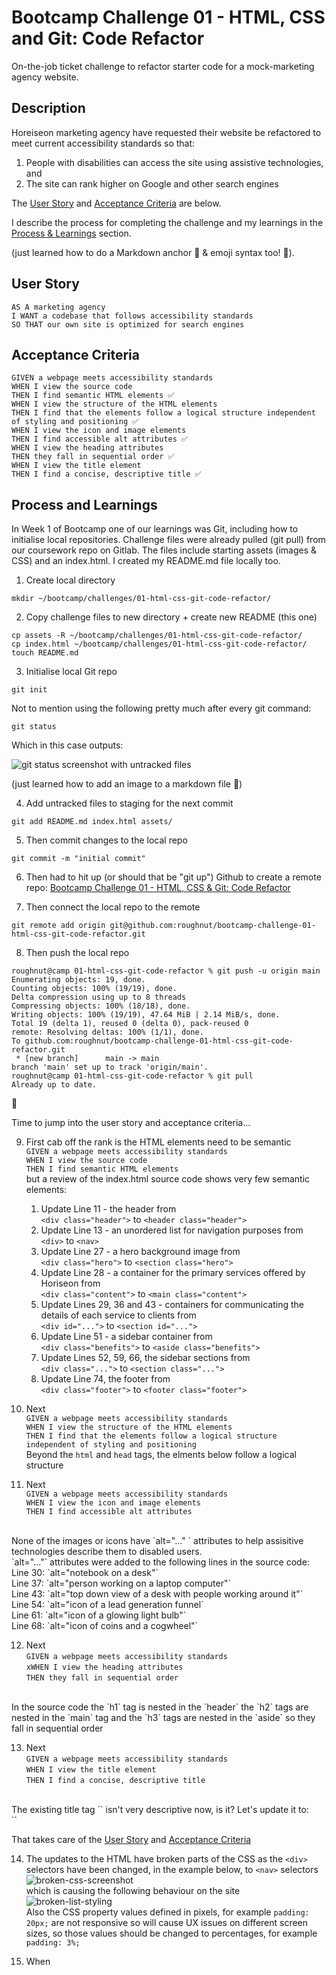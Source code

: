# Bootcamp Challenge 01 - HTML, CSS and Git: Code Refactor

On-the-job ticket challenge to refactor starter code for a mock-marketing agency website.

## Description

Horeiseon marketing agency have requested their website be refactored to meet current accessibility standards so that:

1. People with disabilities can access the site using assistive technologies, and
2. The site can rank higher on Google and other search engines

The [User Story](#user-story) and [Acceptance Criteria](#acceptance-criteria) are below.

I describe the process for completing the challenge and my learnings in the [Process & Learnings](#process-learnings) section.

(just learned how to do a Markdown anchor :raised_hands: & emoji syntax too! :raised_hands:).


<a id="user-story"></a>
## User Story

```
AS A marketing agency
I WANT a codebase that follows accessibility standards
SO THAT our own site is optimized for search engines
```


<a id="acceptance-criteria"></a>
## Acceptance Criteria

```
GIVEN a webpage meets accessibility standards
WHEN I view the source code
THEN I find semantic HTML elements ✅
WHEN I view the structure of the HTML elements
THEN I find that the elements follow a logical structure independent of styling and positioning ✅
WHEN I view the icon and image elements
THEN I find accessible alt attributes ✅
WHEN I view the heading attributes
THEN they fall in sequential order ✅
WHEN I view the title element
THEN I find a concise, descriptive title ✅
```
<a id="process-learnings"></a>
## Process and Learnings

In Week 1 of Bootcamp one of our learnings was Git, including how to initialise local repositories. Challenge files were already pulled (git pull) from our coursework repo on Gitlab. The files include starting assets (images & CSS) and an index.html. I created my README.md file locally too.

1. Create local directory
```
mkdir ~/bootcamp/challenges/01-html-css-git-code-refactor/
```

2. Copy challenge files to new directory + create new README (this one)
```
cp assets -R ~/bootcamp/challenges/01-html-css-git-code-refactor/
cp index.html ~/bootcamp/challenges/01-html-css-git-code-refactor/
touch README.md
```

3. Initialise local Git repo
```
git init
```
Not to mention using the following pretty much after every git command:
```
git status
```
Which in this case outputs:

![git status screenshot with untracked files](./assets/images/git-status-untracked.png "git status example")

(just learned how to add an image to a markdown file :raised_hands:)

4. Add untracked files to staging for the next commit
```
git add README.md index.html assets/
```

5. Then commit changes to the local repo
```
git commit -m "initial commit"
```

6. Then had to hit up (or should that be "git up") Github to create a remote repo: [Bootcamp Challenge 01 - HTML, CSS & Git: Code Refactor](git@github.com:roughnut/bootcamp-challenge-01-html-css-git-code-refactor.git)

7. Then connect the local repo to the remote
```
git remote add origin git@github.com:roughnut/bootcamp-challenge-01-html-css-git-code-refactor.git
```

8. Then push the local repo
```
roughnut@camp 01-html-css-git-code-refactor % git push -u origin main
Enumerating objects: 19, done.
Counting objects: 100% (19/19), done.
Delta compression using up to 8 threads
Compressing objects: 100% (18/18), done.
Writing objects: 100% (19/19), 47.64 MiB | 2.14 MiB/s, done.
Total 19 (delta 1), reused 0 (delta 0), pack-reused 0
remote: Resolving deltas: 100% (1/1), done.
To github.com:roughnut/bootcamp-challenge-01-html-css-git-code-refactor.git
 * [new branch]      main -> main
branch 'main' set up to track 'origin/main'.
roughnut@camp 01-html-css-git-code-refactor % git pull
Already up to date.
```
:raised_hands:

Time to jump into the user story and acceptance criteria...

9. First cab off the rank is the HTML elements need to be semantic <br>
`GIVEN a webpage meets accessibility standards` <br>
`WHEN I view the source code` <br>
`THEN I find semantic HTML elements` <br>
but a review of the index.html source code shows very few semantic elements:

    1. Update Line 11 - the header from <br> `<div class="header">` to `<header class="header">`
    2. Update Line 13 - an unordered list for navigation purposes from <br> `<div>` to `<nav>`
    3. Update Line 27 - a hero background image from <br> `<div class="hero">` to `<section class="hero">`
    4. Update Line 28 - a container for the primary services offered by Horiseon from <br> `<div class="content">` to `<main class="content">`
    5. Update Lines 29, 36 and 43 - containers for communicating the details of each service to clients from <br> `<div id="...">` to `<section id="...">`
    6. Update Line 51 - a sidebar container from <br> `<div class="benefits">` to `<aside class="benefits">`
    7. Update Lines 52, 59, 66, the sidebar sections from <br> `<div class="...">` to `<section class="...">`
    8. Update Line 74, the footer from <br> `<div class="footer">` to `<footer class="footer">`

10. Next <br>
`GIVEN a webpage meets accessibility standards` <br>
`WHEN I view the structure of the HTML elements` <br>
`THEN I find that the elements follow a logical structure independent of styling and positioning` <br>
Beyond the `html` and `head` tags, the elments below follow a logical structure

11. Next <br>
`GIVEN a webpage meets accessibility standards` <br>
`WHEN I view the icon and image elements` <br>
`THEN I find accessible alt attributes` <br>
<br>
None of the images or icons have `alt="..." ` attributes to help assisitive technologies describe them to disabled users. <br>
`alt="..."` attributes were added to the following lines in the source code: <br>
Line 30: `alt="notebook on a desk"` <br>
Line 37: `alt="person working on a laptop computer"` <br>
Line 43: `alt="top down view of a desk with people working around it"` <br>
Line 54: `alt="icon of a lead generation funnel` <br>
Line 61: `alt="icon of a glowing light bulb"` <br>
Line 68: `alt="icon of coins and a cogwheel"` <br>

12. Next <br>
`GIVEN a webpage meets accessibility standards` <br>
`xWHEN I view the heading attributes` <br>
`THEN they fall in sequential order` <br>
<br>
In the source code the `h1` tag is nested in the `header` the `h2` tags are nested in the `main` tag and the `h3` tags are nested in the `aside` so they fall in sequential order <br>

13. Next <br>
`GIVEN a webpage meets accessibility standards` <br>
`WHEN I view the title element` <br>
`THEN I find a concise, descriptive title` <br>
<br>
The existing title tag `<title>website</title>` isn't very descriptive now, is it? Let's update it to: <br>
`<title>Horiseon | Digital Marketing Agency</title>`

That takes care of the [User Story](#user-story) and [Acceptance Criteria](#acceptance-criteria) <br>

14. The updates to the HTML have broken parts of the CSS as the `<div>` selectors have been changed, in the example below, to `<nav>` selectors <br>
![broken-css-screenshot](./assets/images/broken-selectors.png "broken css selectors screenshot") <br>
which is causing the following behaviour on the site <br>
![broken-list-styling](./assets/images/broken-list-styling.png "broken list styling") <br>
Also the CSS property values defined in pixels, for example `padding: 20px;` are not responsive so will cause UX issues on different screen sizes, so those values should be changed to percentages, for example `padding: 3%;`

15. When




        

